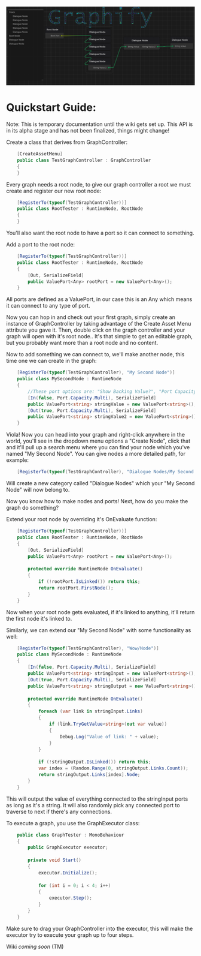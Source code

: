 ![Dialogue Graph Example Image](https://github.com/CoffeeVampir3/Graphify/blob/a1d336221eaf7f3d7c3e827a5b280b029a58e0fa/dialogueGraphExample.png?raw=true)

# Quickstart Guide:

Note: This is temporary documentation until the wiki gets set up. This API is in its alpha stage and has not been finalized, things might change!

Create a class that derives from GraphController:
```cs
    [CreateAssetMenu]
    public class TestGraphController : GraphController
    {
    }
```


Every graph needs a root node, to give our graph controller a root we must create and register our new root node:
```cs
    [RegisterTo(typeof(TestGraphController))]
    public class RootTester : RuntimeNode, RootNode
    {
    }
```

You'll also want the root node to have a port so it can connect to something.

Add a port to the root node:
```cs
    [RegisterTo(typeof(TestGraphController))]
    public class RootTester : RuntimeNode, RootNode
    {
        [Out, SerializeField]
        public ValuePort<Any> rootPort = new ValuePort<Any>();
    }
```

All ports are defined as a ValuePort<T>, in our case this is an Any which means it can connect to any type of port.

Now you can hop in and check out your first graph, simply create an instance of GraphController by taking advantage of the Create Asset Menu attribute you gave it. Then, double click on the graph controller and your graph will open with it's root node.. It's that simple to get an editable graph, but you probably want more than a root node and no content.

Now to add something we can connect to, we'll make another node, this time one we can create in the graph:
```cs
    [RegisterTo(typeof(TestGraphController), "My Second Node")]
    public class MySecondNode : RuntimeNode
    {
        //These port options are: "Show Backing Value?", "Port Capacity" and default to false/single if none are selected.
        [In(false, Port.Capacity.Multi), SerializeField]
        public ValuePort<string> stringValue = new ValuePort<string>();
        [Out(true, Port.Capacity.Multi), SerializeField]
        public ValuePort<string> stringValue2 = new ValuePort<string>();
    }
```

Viola! Now you can head into your graph and right-click anywhere in the world, you'll see in the dropdown menu options a "Create Node", click that and it'll pull up a search menu where you can find your node which you've named "My Second Node". You can give nodes a more detailed path, for example:

```cs
    [RegisterTo(typeof(TestGraphController), "Dialogue Nodes/My Second Node")]
```

Will create a new category called "Dialogue Nodes" which your "My Second Node" will now belong to.

Now you know how to make nodes and ports! Next, how do you make the graph do something?

Extend your root node by overriding it's OnEvaluate function:
```cs
    [RegisterTo(typeof(TestGraphController))]
    public class RootTester : RuntimeNode, RootNode
    {
        [Out, SerializeField]
        public ValuePort<Any> rootPort = new ValuePort<Any>();

        protected override RuntimeNode OnEvaluate()
        {
            if (!rootPort.IsLinked()) return this;
            return rootPort.FirstNode();
        }
    }
```

Now when your root node gets evaluated, if it's linked to anything, it'll return the first node it's linked to.

Similarly, we can extend our "My Second Node" with some functionality as well:
```cs
    [RegisterTo(typeof(TestGraphController), "Wow/Node")]
    public class MySecondNode : RuntimeNode
    {
        [In(false, Port.Capacity.Multi), SerializeField]
        public ValuePort<string> stringInput = new ValuePort<string>();
        [Out(true, Port.Capacity.Multi), SerializeField]
        public ValuePort<string> stringOutput = new ValuePort<string>();

        protected override RuntimeNode OnEvaluate()
        {
            foreach (var link in stringInput.Links)
            {
                if (link.TryGetValue<string>(out var value))
                {
                    Debug.Log("Value of link: " + value);
                }
            }

            if (!stringOutput.IsLinked()) return this;
            var index = (Random.Range(0, stringOutput.Links.Count));
            return stringOutput.Links[index].Node;
        }
    }
```

This will output the value of everything connected to the stringInput ports as long as it's a string. It will also randomly pick any connected port to traverse to next if there's any connections.

To execute a graph, you use the GraphExecutor class:

```cs
    public class GraphTester : MonoBehaviour
    {
        public GraphExecutor executor;

        private void Start()
        {
            executor.Initialize();

            for (int i = 0; i < 4; i++)
            {
                executor.Step();
            }
        }
    }
```

Make sure to drag your GraphController into the executor, this will make the executor try to execute your graph up to four steps.

Wiki *coming soon* (TM)
